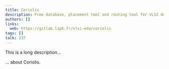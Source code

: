 ```yaml
---
title: Coriolis
description: Free database, placement tool and routing tool for VLSI design
authors: []
links:
  web: https://gitlab.lip6.fr/vlsi-eda/coriolis
tags: []
talk: 237
---
```


This is a long description...
<!--more-->
... about Coriolis.
